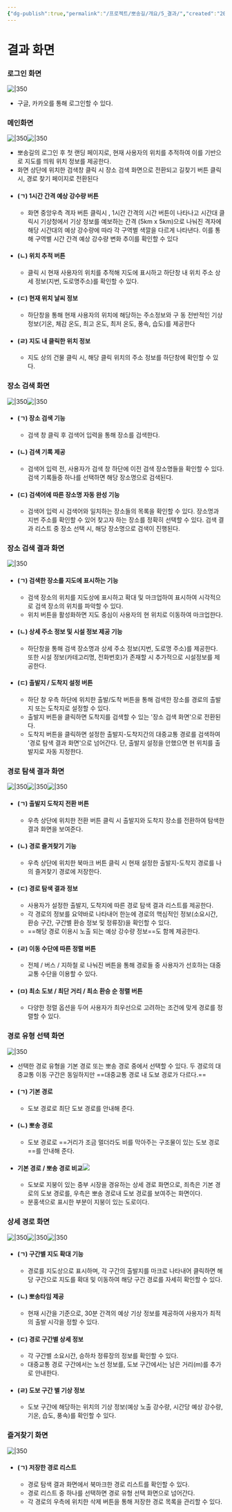 ```yaml
---
{"dg-publish":true,"permalink":"/프로젝트/뽀송길/개요/5_결과/","created":"2024-10-04T15:52:24.746+09:00"}
---
```


# 결과 화면
### 로그인 화면
![|350](https://i.imgur.com/YHttzUh.png)
- 구글, 카카오를 통해 로그인할 수 있다.
### 메인화면
![|350](https://i.imgur.com/nlEv45j.jpeg)![|350](https://i.imgur.com/WbB5fqN.png)
- 뽀송길의 로그인 후 첫 랜딩 페이지로, 현재 사용자의 위치를 추적하여 이를 기반으로 지도를 띄워 위치 정보를 제공한다.
- 화면 상단에 위치한 검색창 클릭 시 장소 검색 화면으로 전환되고 길찾기 버튼 클릭 시, 경로 찾기 페이지로 전환된다
- #### (ㄱ) 1시간 간격 예상 강수량 버튼
	- 화면 중앙우측 격자 버튼 클릭시 , 1시간 간격의 시간 버튼이 나타나고 시간대 클릭시 기상청에서 기상 정보를 예보하는 간격 (5km x 5km)으로 나눠진 격자에 해당 시간대의 예상 강수량에 따라 각 구역별 색깔을 다르게 나타낸다. 이를 통해 구역별 시간 간격 예상 강수량 변화 추이를 확인할 수 있다
- #### (ㄴ) 위치 추적 버튼
	- 클릭 시 현재 사용자의 위치를 추적해 지도에 표시하고 하단창 내 위치 주소 상세 정보(지번, 도로명주소)를 확인할 수 있다.
- #### (ㄷ) 현재 위치 날씨 정보
	- 하단창을 통해 현재 사용자의 위치에 해당하는 주소정보와 구 동 전반적인 기상 정보(기온, 체감 온도, 최고 온도, 최저 온도, 풍속, 습도)를 제공한다
- #### (ㄹ) 지도 내 클릭한 위치 정보
	- 지도 상의 건물 클릭 시, 해당 클릭 위치의 주소 정보를 하단창에 확인할 수 있다.
### 장소 검색 화면
![|350](https://i.imgur.com/MMJOxps.png)![|350](https://i.imgur.com/GBN0OlN.png)
- #### (ㄱ) 장소 검색 기능
	- 검색 창 클릭 후 검색어 입력을 통해 장소를 검색한다.
- #### (ㄴ) 검색 기록 제공
	- 검색어 입력 전, 사용자가 검색 창 하단에 이전 검색 장소명들을 확인할 수 있다. 검색 기록들중 하나를 선택하면 해당 장소명으로 검색된다.
- #### (ㄷ) 검색어에 따른 장소명 자동 완성 기능
	- 검색어 입력 시 검색어와 일치하는 장소들의 목록을 확인할 수 있다. 장소명과 지번 주소를 확인할 수 있어 찾고자 하는 장소를 정확히 선택할 수 있다. 검색 결과 리스트 중 장소 선택 시, 해당 장소명으로 검색이 진행된다.
### 장소 검색 결과 화면
![|350](https://i.imgur.com/bUg6PDf.png)
- #### (ㄱ) 검색한 장소를 지도에 표시하는 기능
	- 검색 장소의 위치를 지도상에 표시하고 확대 및 마크업하여 표시하여 시각적으로 검색 장소의 위치를 파악할 수 있다.
	- 위치 버튼을 활성화하면 지도 중심이 사용자의 현 위치로 이동하여 마크업한다.
- #### (ㄴ) 상세 주소 정보 및 시설 정보 제공 기능
	- 하단창을 통해 검색 장소명과 상세 주소 정보(지번, 도로명 주소)를 제공한다. 또한 시설 정보(카테고리명, 전화번호)가 존재할 시 추가적으로 시설정보를 제공한다.
- #### (ㄷ) 출발지 / 도착지 설정 버튼
	- 하단 창 우측 하단에 위치한 출발/도착 버튼을 통해 검색한 장소를 경로의 출발지 또는 도착지로 설정할 수 있다.
	- 출발지 버튼을 클릭하면 도착지를 검색할 수 있는 '장소 검색 화면'으로 전환된다.
	- 도착지 버튼을 클릭하면 설정한 출발지-도착지간의 대중교통 경로를 검색하여 '경로 탐색 결과 화면'으로 넘어간다. 단, 출발지 설정을 안했으면 현 위치를 출발지로 자동 지정한다.
### 경로 탐색 결과 화면
![|350](https://i.imgur.com/11DJInn.png)![|350](https://i.imgur.com/wYwRxo6.png)![|350](https://i.imgur.com/YnzvIzj.png)
- #### (ㄱ) 출발지 도착지 전환 버튼
	- 우측 상단에 위치한 전환 버튼 클릭 시 출발지와 도착지 장소를 전환하여 탐색한 결과 화면을 보여준다.
- #### (ㄴ) 경로 즐겨찾기 기능
	- 우측 상단에 위치한 북마크 버튼 클릭 시 현재 설정한 출발지-도착지 경로를 나의 즐겨찾기 경로에 저장한다.
- #### (ㄷ) 경로 탐색 결과 정보
	- 사용자가 설정한 출발지, 도착지에 따른 경로 탐색 결과 리스트를 제공한다.
	- 각 경로의 정보를 요약바로 나타내어 한눈에 경로의 핵심적인 정보(소요시간, 환승 구간, 구간별 환승 정보 및 정류장)을 확인할 수 있다.
	- ==해당 경로 이용시 노출 되는 예상 강수량 정보==도 함께 제공한다.
- #### (ㄹ) 이동 수단에 따른 정렬 버튼
	- 전체 / 버스 / 지하철 로 나눠진 버튼을 통해 경로들 중 사용자가 선호하는 대중교통 수단을 이용할 수 있다.
- #### (ㅁ) 최소 도보 / 최단 거리 / 최소 환승 순 정렬 버튼
	- 다양한 정렬 옵션을 두어 사용자가 최우선으로 고려하는 조건에 맞게 경로를 정렬할 수 있다.
### 경로 유형 선택 화면
![|350](https://i.imgur.com/yXE3GZk.jpeg)
- 선택한 경로 유형을 기본 경로 또는 뽀송 경로 중에서 선택할 수 있다. 두 경로의 대중교통 이동 구간은 동일하지만 ==대중교통 경로 내 도보 경로가 다르다.==
- #### (ㄱ) 기본 경로
	- 도보 경로로 최단 도보 경로를 안내해 준다.
- #### (ㄴ) 뽀송 경로
	- 도보 경로로 ==거리가 조금 멀더라도 비를 막아주는 구조물이 있는 도보 경로==를 안내해 준다.
- #### 기본 경로 / 뽀송 경로 비교![](https://i.imgur.com/EYo1LRE.jpeg)
	- 도보로 지붕이 있는 중부 시장을 경유하는 상세 경로 화면으로, 죄측은 기본 경로의 도보 경로를, 우측은 뽀송 경로내 도보 경로를 보여주는 화면이다.
	- 분홍색으로 표시한 부분이 지붕이 있는 도로이다.
### 상세 경로 화면
![|350](https://i.imgur.com/T9S2EY3.jpeg)![|350](https://i.imgur.com/jcNOh3o.png)![|350](https://i.imgur.com/USOtEoO.png)
- #### (ㄱ) 구간별 지도 확대 기능
	- 경로를 지도상으로 표시하며, 각 구간의 출발지를 마크로 나타내어 클릭하면 해당 구간으로 지도를 확대 및 이동하여 해당 구간 경로를 자세히 확인할 수 있다.
- #### (ㄴ) 뽀송타임 제공
	- 현재 시간을 기준으로, 30분 간격의 예상 기상 정보를 제공하여 사용자가 최적의 출발 시각을 정할 수 있다.
- #### (ㄷ) 경로 구간별 상세 정보
	- 각 구간별 소요시간, 승하차 정류장의 정보를 확인할 수 있다.
	- 대중교통 경로 구간에서는 노선 정보를, 도보 구간에서는 남은 거리(m)를 추가로 안내한다.
- #### (ㄹ) 도보 구간 별 기상 정보
	- 도보 구간에 해당하는 위치의 기상 정보(예상 노출 강수량, 시간당 예상 강수량, 기온, 습도, 풍속)를 확인할 수 있다.
### 즐겨찾기 화면
![|350](https://i.imgur.com/SSGbtOZ.jpeg)
- #### (ㄱ) 저장한 경로 리스트 
	- 경로 탐색 결과 화면에서 북마크한 경로 리스트를 확인할 수 있다.
	- 경로 리스트 중 하나를 선택하면 경로 유형 선택 화면으로 넘어간다.
	- 각 경로의 우측에 위치한 삭제 버튼을 통해 저장한 경로 목록을 관리할 수 있다.